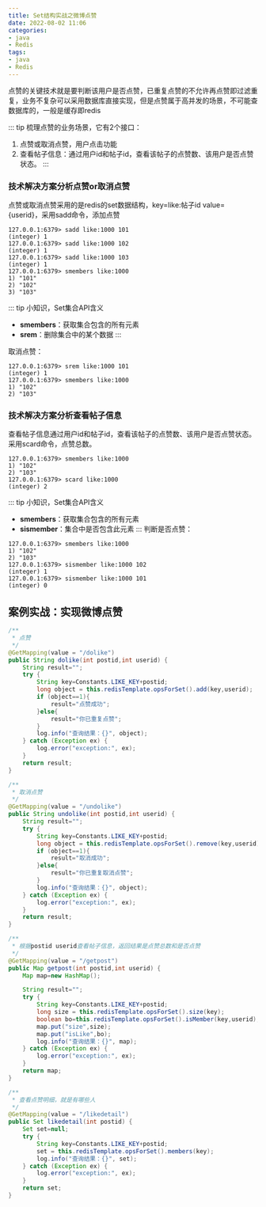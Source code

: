 ```yaml
---
title: Set结构实战之微博点赞
date: 2022-08-02 11:06
categories:
- java
- Redis
tags:
- java
- Redis
---
```


点赞的关键技术就是要判断该用户是否点赞，已重复点赞的不允许再点赞即过滤重复，业务不复杂可以采用数据库直接实现，但是点赞属于高并发的场景，不可能查数据库的，一般是缓存即redis
<!-- more -->


::: tip
梳理点赞的业务场景，它有2个接口：
1. 点赞或取消点赞，用户点击功能
2. 查看帖子信息：通过用户id和帖子id，查看该帖子的点赞数、该用户是否点赞状态。
:::


### 技术解决方案分析点赞or取消点赞
点赞或取消点赞采用的是redis的set数据结构，key=like:帖子id value={userid}，采用sadd命令，添加点赞
```shell
127.0.0.1:6379> sadd like:1000 101
(integer) 1
127.0.0.1:6379> sadd like:1000 102
(integer) 1
127.0.0.1:6379> sadd like:1000 103
(integer) 1
127.0.0.1:6379> smembers like:1000
1) "101"
2) "102"
3) "103" 
```

::: tip
小知识，Set集合API含义
- **smembers**：获取集合包含的所有元素
- **srem**：删除集合中的某个数据
:::

取消点赞：
``` 
127.0.0.1:6379> srem like:1000 101
(integer) 1
127.0.0.1:6379> smembers like:1000
1) "102"
2) "103"
```

### 技术解决方案分析查看帖子信息
查看帖子信息通过用户id和帖子id，查看该帖子的点赞数、该用户是否点赞状态。采用scard命令，点赞总数。
```shell
127.0.0.1:6379> smembers like:1000
1) "102"
2) "103"
127.0.0.1:6379> scard like:1000
(integer) 2
```
::: tip
小知识，Set集合API含义
- **smembers**：获取集合包含的所有元素
- **sismember**：集合中是否包含此元素
:::
判断是否点赞：
```shell
127.0.0.1:6379> smembers like:1000
1) "102"
2) "103"
127.0.0.1:6379> sismember like:1000 102
(integer) 1
127.0.0.1:6379> sismember like:1000 101
(integer) 0
```

## 案例实战：实现微博点赞


```java 
/**
 * 点赞
 */
@GetMapping(value = "/dolike")
public String dolike(int postid,int userid) {
    String result="";
    try {
        String key=Constants.LIKE_KEY+postid;
        long object = this.redisTemplate.opsForSet().add(key,userid);
        if (object==1){
            result="点赞成功";
        }else{
            result="你已重复点赞";
        }
        log.info("查询结果：{}", object);
    } catch (Exception ex) {
        log.error("exception:", ex);
    }
    return result;
}

/**
 * 取消点赞
 */
@GetMapping(value = "/undolike")
public String undolike(int postid,int userid) {
    String result="";
    try {
        String key=Constants.LIKE_KEY+postid;
        long object = this.redisTemplate.opsForSet().remove(key,userid);
        if (object==1){
            result="取消成功";
        }else{
            result="你已重复取消点赞";
        }
        log.info("查询结果：{}", object);
    } catch (Exception ex) {
        log.error("exception:", ex);
    }
    return result;
}

/**
 * 根据postid userid查看帖子信息，返回结果是点赞总数和是否点赞
 */
@GetMapping(value = "/getpost")
public Map getpost(int postid,int userid) {
    Map map=new HashMap();

    String result="";
    try {
        String key=Constants.LIKE_KEY+postid;
        long size = this.redisTemplate.opsForSet().size(key);
        boolean bo=this.redisTemplate.opsForSet().isMember(key,userid);
        map.put("size",size);
        map.put("isLike",bo);
        log.info("查询结果：{}", map);
    } catch (Exception ex) {
        log.error("exception:", ex);
    }
    return map;
}

/**
 * 查看点赞明细，就是有哪些人
 */
@GetMapping(value = "/likedetail")
public Set likedetail(int postid) {
    Set set=null;
    try {
        String key=Constants.LIKE_KEY+postid;
        set = this.redisTemplate.opsForSet().members(key);
        log.info("查询结果：{}", set);
    } catch (Exception ex) {
        log.error("exception:", ex);
    }
    return set;
}
```
